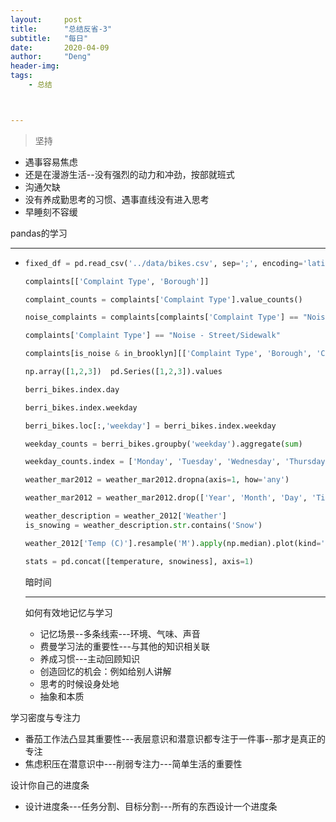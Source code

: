 ```yaml
---
layout:     post
title:      "总结反省-3"
subtitle:   "每日"
date:       2020-04-09
author:     "Deng"
header-img: 
tags:
    - 总结



---
```


> 坚持

- 遇事容易焦虑
- 还是在漫游生活--没有强烈的动力和冲劲，按部就班式
- 沟通欠缺
- 没有养成勤思考的习惯、遇事直线没有进入思考
- 早睡刻不容缓



pandas的学习

---



- ```python
  fixed_df = pd.read_csv('../data/bikes.csv', sep=';', encoding='latin1', parse_dates=['Date'], dayfirst=True, index_col='Date')
  
  complaints[['Complaint Type', 'Borough']]
  
  complaint_counts = complaints['Complaint Type'].value_counts()
  
  noise_complaints = complaints[complaints['Complaint Type'] == "Noise - Street/Sidewalk"]
  
  complaints['Complaint Type'] == "Noise - Street/Sidewalk"
  
  complaints[is_noise & in_brooklyn][['Complaint Type', 'Borough', 'Created Date', 'Descriptor']][:10]
  
  np.array([1,2,3])  pd.Series([1,2,3]).values
  
  berri_bikes.index.day
  
  berri_bikes.index.weekday
  
  berri_bikes.loc[:,'weekday'] = berri_bikes.index.weekday
  
  weekday_counts = berri_bikes.groupby('weekday').aggregate(sum)
  
  weekday_counts.index = ['Monday', 'Tuesday', 'Wednesday', 'Thursday', 'Friday', 'Saturday', 'Sunday']
  
  weather_mar2012 = weather_mar2012.dropna(axis=1, how='any')
  
  weather_mar2012 = weather_mar2012.drop(['Year', 'Month', 'Day', 'Time', 'Data Quality'], axis=1)
  
  weather_description = weather_2012['Weather']
  is_snowing = weather_description.str.contains('Snow')
  
  weather_2012['Temp (C)'].resample('M').apply(np.median).plot(kind='bar')
  
  stats = pd.concat([temperature, snowiness], axis=1)
  ```

  暗时间

  ---

  如何有效地记忆与学习

  - 记忆场景--多条线索---环境、气味、声音
  - 费曼学习法的重要性---与其他的知识相关联
  - 养成习惯---主动回顾知识
  - 创造回忆的机会：例如给别人讲解
  - 思考的时候设身处地
  - 抽象和本质

学习密度与专注力

- 番茄工作法凸显其重要性---表层意识和潜意识都专注于一件事--那才是真正的专注
- 焦虑积压在潜意识中---削弱专注力---简单生活的重要性

设计你自己的进度条

- 设计进度条---任务分割、目标分割---所有的东西设计一个进度条